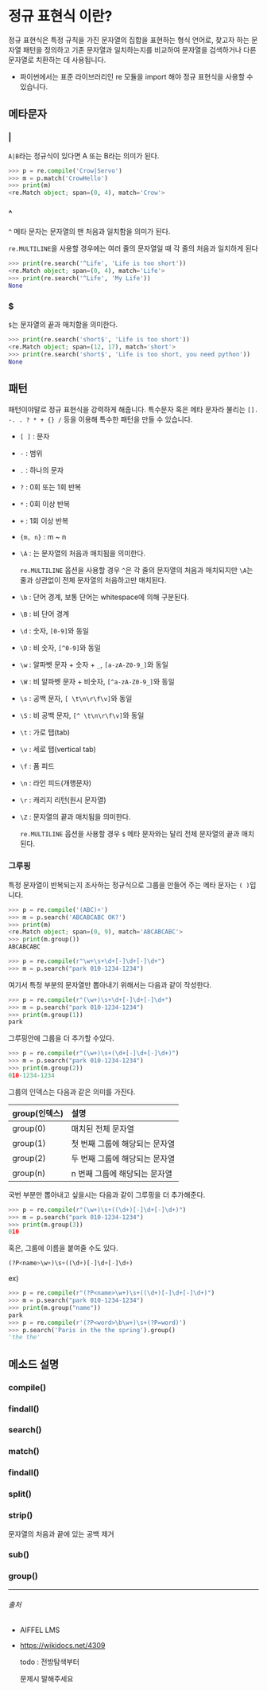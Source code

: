 # 정규 표현식 이란?

정규 표현식은 특정 규칙을 가진 문자열의 집합을 표현하는 형식 언어로, 찾고자 하는 문자열 패턴을 정의하고 기존 문자열과 일치하는지를 비교하여 문자열을 검색하거나 다른 문자열로 치환하는 데 사용됩니다.



- 파이썬에서는 표준 라이브러리인 re 모듈을 import 해야 정규 표현식을 사용할 수 있습니다.



## 메타문자



### |

`A|B`라는 정규식이 있다면 A 또는 B라는 의미가 된다.

```python
>>> p = re.compile('Crow|Servo')
>>> m = p.match('CrowHello')
>>> print(m)
<re.Match object; span=(0, 4), match='Crow'>
```



### ^

`^` 메타 문자는 문자열의 맨 처음과 일치함을 의미가 된다.

`re.MULTILINE`을 사용할 경우에는 여러 줄의 문자열일 때 각 줄의 처음과 일치하게 된다

```python
>>> print(re.search('^Life', 'Life is too short'))
<re.Match object; span=(0, 4), match='Life'>
>>> print(re.search('^Life', 'My Life'))
None
```



### $

`$`는 문자열의 끝과 매치함을 의미한다.

```python
>>> print(re.search('short$', 'Life is too short'))
<re.Match object; span=(12, 17), match='short'>
>>> print(re.search('short$', 'Life is too short, you need python'))
None
```



## 패턴

패턴이야말로 정규 표현식을 강력하게 해줍니다. 특수문자 혹은 메타 문자라 불리는 `[]. -. . ? * + {} /` 등을 이용해 특수한 패턴을 만들 수 있습니다.

- `[ ]` : 문자

- `-` : 범위

- `.` : 하나의 문자

- `?` : 0회 또는 1회 반복

- `*` : 0회 이상 반복

- `+` : 1회 이상 반복

- `{m, n}` : m ~ n

- `\A` : 는 문자열의 처음과 매치됨을 의미한다. 

  `re.MULTILINE` 옵션을 사용할 경우 `^`은 각 줄의 문자열의 처음과 매치되지만 `\A`는 줄과 상관없이 전체 문자열의 처음하고만 매치된다.

- `\b` : 단어 경계,  보통 단어는 whitespace에 의해 구분된다.

- `\B` : 비 단어 경계

- `\d` : 숫자, `[0-9]`와 동일

- `\D` : 비 숫자, `[^0-9]`와 동일

- `\w` : 알파벳 문자 + 숫자 + `_`, `[a-zA-Z0-9_]`와 동일

- `\W` : 비 알파벳 문자 + 비숫자, `[^a-zA-Z0-9_]`와 동일

- `\s` : 공백 문자, `[ \t\n\r\f\v]`와 동일

- `\S` : 비 공백 문자, `[^ \t\n\r\f\v]`와 동일

- `\t` : 가로 탭(tab)

- `\v` : 세로 탭(vertical tab)

- `\f` : 폼 피드

- `\n` : 라인 피드(개행문자)

- `\r` : 캐리지 리턴(원시 문자열)

- `\Z` : 문자열의 끝과 매치됨을 의미한다.

  `re.MULTILINE` 옵션을 사용할 경우 `$` 메타 문자와는 달리 전체 문자열의 끝과 매치된다.



### 그루핑

특정 문자열이 반복되는지 조사하는 정규식으로 그룹을 만들어 주는 메타 문자는 `( )`입니다.

```python
>>> p = re.compile('(ABC)+')
>>> m = p.search('ABCABCABC OK?')
>>> print(m)
<re.Match object; span=(0, 9), match='ABCABCABC'>
>>> print(m.group())
ABCABCABC

>>> p = re.compile(r"\w+\s+\d+[-]\d+[-]\d+")
>>> m = p.search("park 010-1234-1234")
```

 여기서 특정 부분의 문자열만 뽑아내기 위해서는 다음과 같이 작성한다.

```python
>>> p = re.compile(r"(\w+)\s+\d+[-]\d+[-]\d+")
>>> m = p.search("park 010-1234-1234")
>>> print(m.group(1))
park
```

그루핑안에 그룹을 더 추가할 수있다. 

```python
>>> p = re.compile(r"(\w+)\s+(\d+[-]\d+[-]\d+)")
>>> m = p.search("park 010-1234-1234")
>>> print(m.group(2))
010-1234-1234
```

그룹의 인덱스는 다음과 같은 의미를 가진다.

| group(인덱스) | 설명                           |
| :------------ | :----------------------------- |
| group(0)      | 매치된 전체 문자열             |
| group(1)      | 첫 번째 그룹에 해당되는 문자열 |
| group(2)      | 두 번째 그룹에 해당되는 문자열 |
| group(n)      | n 번째 그룹에 해당되는 문자열  |

국번 부분만 뽑아내고 싶을시는 다음과 같이 그루핑을 더 추가해준다.

```python
>>> p = re.compile(r"(\w+)\s+((\d+)[-]\d+[-]\d+)")
>>> m = p.search("park 010-1234-1234")
>>> print(m.group(3))
010
```

혹은, 그룹에 이름을 붙여줄 수도 있다.

```python
(?P<name>\w+)\s+((\d+)[-]\d+[-]\d+)
```

ex)

```python
>>> p = re.compile(r"(?P<name>\w+)\s+((\d+)[-]\d+[-]\d+)")
>>> m = p.search("park 010-1234-1234")
>>> print(m.group("name"))
park
>>> p = re.compile(r'(?P<word>\b\w+)\s+(?P=word)')
>>> p.search('Paris in the the spring').group()
'the the'
```







## 메소드 설명



### compile()



### findall()



### search()



### match()



### findall()



### split()



### strip()

문자열의 처음과 끝에 있는 공백 제거



### sub()



### group()





-------

###### 출처

- AIFFEL LMS

- https://wikidocs.net/4309

  todo : 전방탐색부터

  문제시 말해주세요